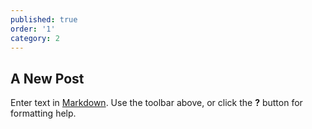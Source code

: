 ```yaml
---
published: true
order: '1'
category: 2
---
```

## A New Post

Enter text in [Markdown](http://daringfireball.net/projects/markdown/). Use the toolbar above, or click the **?** button for formatting help.

